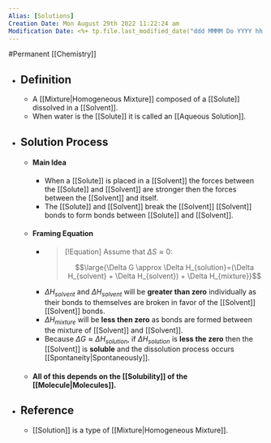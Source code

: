 ```yaml
---
Alias: [Solutions]
Creation Date: Mon August 29th 2022 11:22:24 am 
Modification Date: <%+ tp.file.last_modified_date("ddd MMMM Do YYYY hh:mm:ss a") %>
---
```

#Permanent [[Chemistry]]

- ## Definition
	-  A [[Mixture|Homogeneous Mixture]] composed of a [[Solute]] dissolved in a [[Solvent]].
	- When water is the [[Solute]] it is called an [[Aqueous Solution]].
- ## Solution Process
	- #### Main Idea
		- When a [[Solute]] is placed in a [[Solvent]] the forces between the [[Solute]] and [[Solvent]] are stronger then the forces between the [[Solvent]] and itself.
		- The [[Solute]] and [[Solvent]] break the [[Solvent]] [[Solvent]] bonds to form bonds between [[Solute]] and [[Solvent]].
	- #### Framing Equation
		- > [!Equation]
		  > Assume that $\Delta S \approx 0$:
		  > 
		  > $$\large{\Delta G \approx \Delta H_{solution}=(\Delta H_{solvent} + \Delta H_{solvent}) + \Delta H_{mixture}}$$
		- $\Delta H_{solvent}$ and $\Delta H_{solvent}$ will be **greater than zero** individually as their bonds to themselves are broken in favor of the [[Solvent]] [[Solvent]] bonds.
		- $\Delta H_{mixture}$ will be **less then zero** as bonds are formed between the mixture of [[Solvent]] and [[Solvent]].
		- Because $\Delta G \approx \Delta H_{solution}$, if $\Delta H_{solution}$ is **less the zero** then the [[Solvent]] is **soluble** and the dissolution process occurs [[Spontaneity|Spontaneously]].
	- #### All of this depends on the [[Solubility]] of the [[Molecule|Molecules]].
- ## Reference
	- [[Solution]] is a type of [[Mixture|Homogeneous Mixture]].
